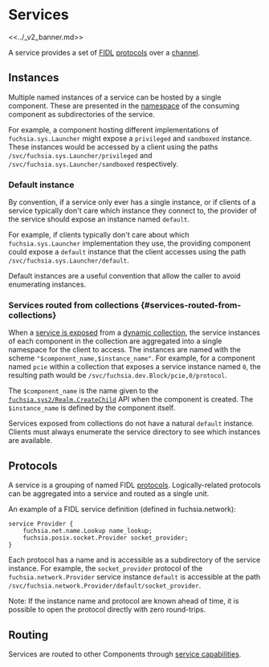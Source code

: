 # Services

<<../_v2_banner.md>>

A service provides a set of [FIDL][glossary.fidl]
[protocols][glossary.protocol]
over a [channel][glossary.channel].

## Instances

Multiple named instances of a service can be hosted by a single component.
These are presented in the [namespace][glossary.namespace] of the consuming
component as subdirectories of the service.

For example, a component hosting different implementations of
`fuchsia.sys.Launcher` might expose a `privileged` and `sandboxed` instance.
These instances would be accessed by a client using the paths
`/svc/fuchsia.sys.Launcher/privileged` and
`/svc/fuchsia.sys.Launcher/sandboxed` respectively.

### Default instance

By convention, if a service only ever has a single instance, or if clients of
a service typically don't care which instance they connect to, the provider of
the service should expose an instance named `default`.

For example, if clients typically don't care about which `fuchsia.sys.Launcher`
implementation they use, the providing component could expose a `default`
instance that the client accesses using the path
`/svc/fuchsia.sys.Launcher/default`.

Default instances are a useful convention that allow the caller to avoid
enumerating instances.

### Services routed from collections {#services-routed-from-collections}

When a [service is exposed][services-from-collections] from a
[dynamic collection][collection], the service instances of each component in
the collection are aggregated into a single namespace for the client to
access. The instances are named with the scheme
`"$component_name,$instance_name"`. For example, for a component named `pcie`
within a collection that exposes a service instance named `0`, the resulting
path would be `/svc/fuchsia.dev.Block/pcie,0/protocol`.

The `$component_name` is the name given to the
[`fuchsia.sys2/Realm.CreateChild`][realm.fidl] API when the component is
created. The `$instance_name` is defined by the component itself.

Services exposed from collections do not have a natural `default` instance.
Clients must always enumerate the service directory to see which instances are
available.

## Protocols

A service is a grouping of named FIDL [protocols][glossary.protocol].
Logically-related protocols can be aggregated into a service and routed as a
single unit.

An example of a FIDL service definition (defined in fuchsia.network):

```fidl
service Provider {
    fuchsia.net.name.Lookup name_lookup;
    fuchsia.posix.socket.Provider socket_provider;
}
```

Each protocol has a name and is accessible as a subdirectory of the service
instance. For example, the `socket_provider` protocol of the
`fuchsia.network.Provider` service instance `default` is accessible at the path
`/svc/fuchsia.network.Provider/default/socket_provider`.

Note: If the instance name and protocol are known ahead of time, it is possible
to open the protocol directly with zero round-trips.

## Routing

Services are routed to other Components through
[service capabilities][service-capability].

[collection]: /docs/concepts/components/v2/realms.md#collections
[glossary.channel]: /docs/glossary/README.md#channel
[glossary.fidl]: /docs/glossary/README.md#fidl
[glossary.namespace]: /docs/glossary/README.md#namespace
[glossary.protocol]: /docs/glossary/README.md#protocol
[realm.fidl]: https://fuchsia.dev/reference/fidl/fuchsia.sys2#Realm
[service-capability]: /docs/concepts/components/v2/capabilities/service.md
[services-from-collections]: /docs/concepts/components/v2/capabilities/service.md#routing-service-capability-collection

